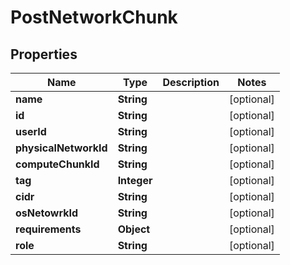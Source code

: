 
# PostNetworkChunk

## Properties
Name | Type | Description | Notes
------------ | ------------- | ------------- | -------------
**name** | **String** |  |  [optional]
**id** | **String** |  |  [optional]
**userId** | **String** |  |  [optional]
**physicalNetworkId** | **String** |  |  [optional]
**computeChunkId** | **String** |  |  [optional]
**tag** | **Integer** |  |  [optional]
**cidr** | **String** |  |  [optional]
**osNetowrkId** | **String** |  |  [optional]
**requirements** | **Object** |  |  [optional]
**role** | **String** |  |  [optional]




